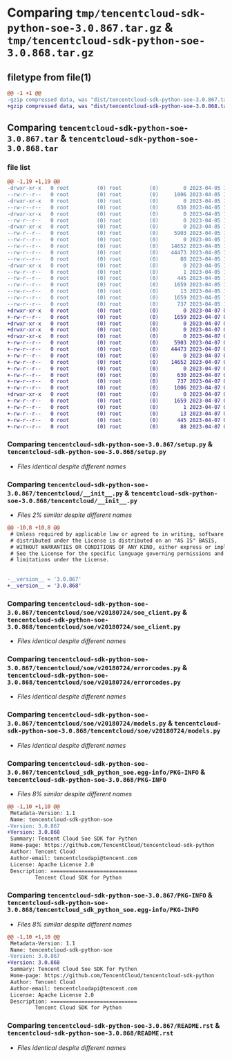 # Comparing `tmp/tencentcloud-sdk-python-soe-3.0.867.tar.gz` & `tmp/tencentcloud-sdk-python-soe-3.0.868.tar.gz`

## filetype from file(1)

```diff
@@ -1 +1 @@
-gzip compressed data, was "dist/tencentcloud-sdk-python-soe-3.0.867.tar", last modified: Wed Apr  5 16:47:57 2023, max compression
+gzip compressed data, was "dist/tencentcloud-sdk-python-soe-3.0.868.tar", last modified: Fri Apr  7 00:48:59 2023, max compression
```

## Comparing `tencentcloud-sdk-python-soe-3.0.867.tar` & `tencentcloud-sdk-python-soe-3.0.868.tar`

### file list

```diff
@@ -1,19 +1,19 @@
-drwxr-xr-x   0 root         (0) root         (0)        0 2023-04-05 16:47:57.000000 tencentcloud-sdk-python-soe-3.0.867/
--rw-r--r--   0 root         (0) root         (0)     1006 2023-04-05 16:47:57.000000 tencentcloud-sdk-python-soe-3.0.867/setup.py
-drwxr-xr-x   0 root         (0) root         (0)        0 2023-04-05 16:47:57.000000 tencentcloud-sdk-python-soe-3.0.867/tencentcloud/
--rw-r--r--   0 root         (0) root         (0)      630 2023-04-05 16:47:57.000000 tencentcloud-sdk-python-soe-3.0.867/tencentcloud/__init__.py
-drwxr-xr-x   0 root         (0) root         (0)        0 2023-04-05 16:47:57.000000 tencentcloud-sdk-python-soe-3.0.867/tencentcloud/soe/
--rw-r--r--   0 root         (0) root         (0)        0 2023-04-05 16:47:57.000000 tencentcloud-sdk-python-soe-3.0.867/tencentcloud/soe/__init__.py
-drwxr-xr-x   0 root         (0) root         (0)        0 2023-04-05 16:47:57.000000 tencentcloud-sdk-python-soe-3.0.867/tencentcloud/soe/v20180724/
--rw-r--r--   0 root         (0) root         (0)     5903 2023-04-05 16:47:57.000000 tencentcloud-sdk-python-soe-3.0.867/tencentcloud/soe/v20180724/soe_client.py
--rw-r--r--   0 root         (0) root         (0)        0 2023-04-05 16:47:57.000000 tencentcloud-sdk-python-soe-3.0.867/tencentcloud/soe/v20180724/__init__.py
--rw-r--r--   0 root         (0) root         (0)    14652 2023-04-05 16:47:57.000000 tencentcloud-sdk-python-soe-3.0.867/tencentcloud/soe/v20180724/errorcodes.py
--rw-r--r--   0 root         (0) root         (0)    44473 2023-04-05 16:47:57.000000 tencentcloud-sdk-python-soe-3.0.867/tencentcloud/soe/v20180724/models.py
--rw-r--r--   0 root         (0) root         (0)       88 2023-04-05 16:47:57.000000 tencentcloud-sdk-python-soe-3.0.867/setup.cfg
-drwxr-xr-x   0 root         (0) root         (0)        0 2023-04-05 16:47:57.000000 tencentcloud-sdk-python-soe-3.0.867/tencentcloud_sdk_python_soe.egg-info/
--rw-r--r--   0 root         (0) root         (0)        1 2023-04-05 16:47:57.000000 tencentcloud-sdk-python-soe-3.0.867/tencentcloud_sdk_python_soe.egg-info/dependency_links.txt
--rw-r--r--   0 root         (0) root         (0)      445 2023-04-05 16:47:57.000000 tencentcloud-sdk-python-soe-3.0.867/tencentcloud_sdk_python_soe.egg-info/SOURCES.txt
--rw-r--r--   0 root         (0) root         (0)     1659 2023-04-05 16:47:57.000000 tencentcloud-sdk-python-soe-3.0.867/tencentcloud_sdk_python_soe.egg-info/PKG-INFO
--rw-r--r--   0 root         (0) root         (0)       13 2023-04-05 16:47:57.000000 tencentcloud-sdk-python-soe-3.0.867/tencentcloud_sdk_python_soe.egg-info/top_level.txt
--rw-r--r--   0 root         (0) root         (0)     1659 2023-04-05 16:47:57.000000 tencentcloud-sdk-python-soe-3.0.867/PKG-INFO
--rw-r--r--   0 root         (0) root         (0)      737 2023-04-05 16:47:57.000000 tencentcloud-sdk-python-soe-3.0.867/README.rst
+drwxr-xr-x   0 root         (0) root         (0)        0 2023-04-07 00:48:59.000000 tencentcloud-sdk-python-soe-3.0.868/
+-rw-r--r--   0 root         (0) root         (0)     1659 2023-04-07 00:48:59.000000 tencentcloud-sdk-python-soe-3.0.868/PKG-INFO
+drwxr-xr-x   0 root         (0) root         (0)        0 2023-04-07 00:48:59.000000 tencentcloud-sdk-python-soe-3.0.868/tencentcloud/
+drwxr-xr-x   0 root         (0) root         (0)        0 2023-04-07 00:48:59.000000 tencentcloud-sdk-python-soe-3.0.868/tencentcloud/soe/
+drwxr-xr-x   0 root         (0) root         (0)        0 2023-04-07 00:48:59.000000 tencentcloud-sdk-python-soe-3.0.868/tencentcloud/soe/v20180724/
+-rw-r--r--   0 root         (0) root         (0)     5903 2023-04-07 00:48:59.000000 tencentcloud-sdk-python-soe-3.0.868/tencentcloud/soe/v20180724/soe_client.py
+-rw-r--r--   0 root         (0) root         (0)    44473 2023-04-07 00:48:59.000000 tencentcloud-sdk-python-soe-3.0.868/tencentcloud/soe/v20180724/models.py
+-rw-r--r--   0 root         (0) root         (0)        0 2023-04-07 00:48:59.000000 tencentcloud-sdk-python-soe-3.0.868/tencentcloud/soe/v20180724/__init__.py
+-rw-r--r--   0 root         (0) root         (0)    14652 2023-04-07 00:48:59.000000 tencentcloud-sdk-python-soe-3.0.868/tencentcloud/soe/v20180724/errorcodes.py
+-rw-r--r--   0 root         (0) root         (0)        0 2023-04-07 00:48:59.000000 tencentcloud-sdk-python-soe-3.0.868/tencentcloud/soe/__init__.py
+-rw-r--r--   0 root         (0) root         (0)      630 2023-04-07 00:48:59.000000 tencentcloud-sdk-python-soe-3.0.868/tencentcloud/__init__.py
+-rw-r--r--   0 root         (0) root         (0)      737 2023-04-07 00:48:59.000000 tencentcloud-sdk-python-soe-3.0.868/README.rst
+-rw-r--r--   0 root         (0) root         (0)     1006 2023-04-07 00:48:59.000000 tencentcloud-sdk-python-soe-3.0.868/setup.py
+drwxr-xr-x   0 root         (0) root         (0)        0 2023-04-07 00:48:59.000000 tencentcloud-sdk-python-soe-3.0.868/tencentcloud_sdk_python_soe.egg-info/
+-rw-r--r--   0 root         (0) root         (0)     1659 2023-04-07 00:48:59.000000 tencentcloud-sdk-python-soe-3.0.868/tencentcloud_sdk_python_soe.egg-info/PKG-INFO
+-rw-r--r--   0 root         (0) root         (0)        1 2023-04-07 00:48:59.000000 tencentcloud-sdk-python-soe-3.0.868/tencentcloud_sdk_python_soe.egg-info/dependency_links.txt
+-rw-r--r--   0 root         (0) root         (0)       13 2023-04-07 00:48:59.000000 tencentcloud-sdk-python-soe-3.0.868/tencentcloud_sdk_python_soe.egg-info/top_level.txt
+-rw-r--r--   0 root         (0) root         (0)      445 2023-04-07 00:48:59.000000 tencentcloud-sdk-python-soe-3.0.868/tencentcloud_sdk_python_soe.egg-info/SOURCES.txt
+-rw-r--r--   0 root         (0) root         (0)       88 2023-04-07 00:48:59.000000 tencentcloud-sdk-python-soe-3.0.868/setup.cfg
```

### Comparing `tencentcloud-sdk-python-soe-3.0.867/setup.py` & `tencentcloud-sdk-python-soe-3.0.868/setup.py`

 * *Files identical despite different names*

### Comparing `tencentcloud-sdk-python-soe-3.0.867/tencentcloud/__init__.py` & `tencentcloud-sdk-python-soe-3.0.868/tencentcloud/__init__.py`

 * *Files 2% similar despite different names*

```diff
@@ -10,8 +10,8 @@
 # Unless required by applicable law or agreed to in writing, software
 # distributed under the License is distributed on an "AS IS" BASIS,
 # WITHOUT WARRANTIES OR CONDITIONS OF ANY KIND, either express or implied.
 # See the License for the specific language governing permissions and
 # limitations under the License.
 
 
-__version__ = '3.0.867'
+__version__ = '3.0.868'
```

### Comparing `tencentcloud-sdk-python-soe-3.0.867/tencentcloud/soe/v20180724/soe_client.py` & `tencentcloud-sdk-python-soe-3.0.868/tencentcloud/soe/v20180724/soe_client.py`

 * *Files identical despite different names*

### Comparing `tencentcloud-sdk-python-soe-3.0.867/tencentcloud/soe/v20180724/errorcodes.py` & `tencentcloud-sdk-python-soe-3.0.868/tencentcloud/soe/v20180724/errorcodes.py`

 * *Files identical despite different names*

### Comparing `tencentcloud-sdk-python-soe-3.0.867/tencentcloud/soe/v20180724/models.py` & `tencentcloud-sdk-python-soe-3.0.868/tencentcloud/soe/v20180724/models.py`

 * *Files identical despite different names*

### Comparing `tencentcloud-sdk-python-soe-3.0.867/tencentcloud_sdk_python_soe.egg-info/PKG-INFO` & `tencentcloud-sdk-python-soe-3.0.868/PKG-INFO`

 * *Files 8% similar despite different names*

```diff
@@ -1,10 +1,10 @@
 Metadata-Version: 1.1
 Name: tencentcloud-sdk-python-soe
-Version: 3.0.867
+Version: 3.0.868
 Summary: Tencent Cloud Soe SDK for Python
 Home-page: https://github.com/TencentCloud/tencentcloud-sdk-python
 Author: Tencent Cloud
 Author-email: tencentcloudapi@tencent.com
 License: Apache License 2.0
 Description: ============================
         Tencent Cloud SDK for Python
```

### Comparing `tencentcloud-sdk-python-soe-3.0.867/PKG-INFO` & `tencentcloud-sdk-python-soe-3.0.868/tencentcloud_sdk_python_soe.egg-info/PKG-INFO`

 * *Files 8% similar despite different names*

```diff
@@ -1,10 +1,10 @@
 Metadata-Version: 1.1
 Name: tencentcloud-sdk-python-soe
-Version: 3.0.867
+Version: 3.0.868
 Summary: Tencent Cloud Soe SDK for Python
 Home-page: https://github.com/TencentCloud/tencentcloud-sdk-python
 Author: Tencent Cloud
 Author-email: tencentcloudapi@tencent.com
 License: Apache License 2.0
 Description: ============================
         Tencent Cloud SDK for Python
```

### Comparing `tencentcloud-sdk-python-soe-3.0.867/README.rst` & `tencentcloud-sdk-python-soe-3.0.868/README.rst`

 * *Files identical despite different names*

